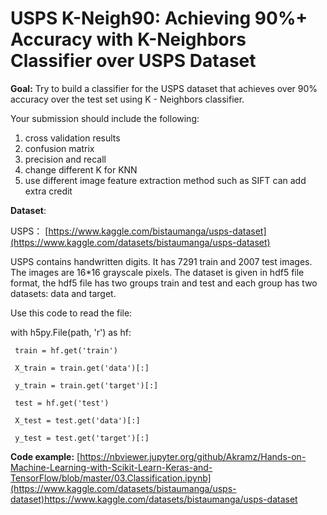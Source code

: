 # USPS K-Neigh90: Achieving 90%+ Accuracy with K-Neighbors Classifier over USPS Dataset

**Goal:** Try to build a classifier for the USPS dataset that achieves over 90% accuracy over the test set using K - Neighbors classifier.

Your submission should include the following:
1. cross validation results
2. confusion matrix
3. precision and recall
4. change different K for KNN
5. use different image feature extraction method such as SIFT can add extra credit

**Dataset**: 

USPS： [https://www.kaggle.com/bistaumanga/usps-dataset](https://www.kaggle.com/datasets/bistaumanga/usps-dataset)

USPS contains handwritten digits. It has 7291 train and 2007 test images. The images are 16*16 grayscale pixels.
The dataset is given in hdf5 file format, the hdf5 file has two groups train and test and each group has two datasets: data and target.

Use this code to read the file:



with h5py.File(path, 'r') as hf:

     train = hf.get('train')
     
     X_train = train.get('data')[:]
     
     y_train = train.get('target')[:]
     
     test = hf.get('test')
     
     X_test = test.get('data')[:]
     
     y_test = test.get('target')[:]

 
**Code example:**
[https://nbviewer.jupyter.org/github/Akramz/Hands-on-Machine-Learning-with-Scikit-Learn-Keras-and-TensorFlow/blob/master/03.Classification.ipynb](https://www.kaggle.com/datasets/bistaumanga/usps-dataset)https://www.kaggle.com/datasets/bistaumanga/usps-dataset


